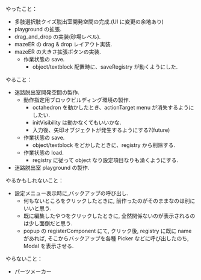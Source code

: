 やったこと：

- 多肢選択肢クイズ脱出室開発空間の完成.(UI に変更の余地あり)
- playground の拡張.
- drag_and_drop の実装(砂場レベル).
- mazeER の drag & drop レイアウト実装.
- mazeER の大きさ拡張ボタンの実装.
  - 作業状態の save.
    - object/textblock 配置時に、saveRegistry が動くようにした.

やること：

- 迷路脱出室開発空間の製作.
  - 動作指定用ブロックビルディング環境の製作.
    - octahedron を動かしたとき、actionTarget menu が消失するようにしたい.
    - initVisibility は動かなくてもいいかな.
    - 入力後、矢印オブジェクトが発生するようにする?(future)
  - 作業状態の save.
    - object/textblock をどかしたときに、registry から削除する.
  - 作業状態の load.
    - registry に従って object なり設定項目なりも湧くようにする.
- 迷路脱出室 playground の製作.

やるかもしれないこと：

- 設定メニュー表示時に,バックアップの呼び出し.
  - 何もないところをクリックしたときに, 前作ったのがそのままなのは別にいいと思う.
  - 既に編集したやつをクリックしたときに, 全然関係ないのが表示されるのは少し面倒だと思う.
  - popup の registerComponent にて, クリック後, registry に既に name があれば, そこからバックアップを各種 Picker などに呼び出したのち, Modal を表示させる.

やらないこと：

- パーツメーカー
